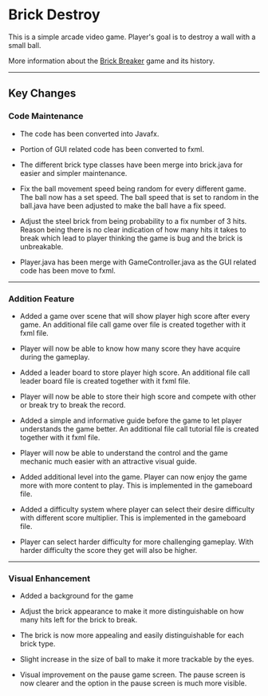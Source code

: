 # Brick Destroy
This is a simple arcade video game. Player's goal is to destroy a wall with a small ball.

More information about the [Brick Breaker](https://heroconcept.com/a-brief-history-of-brick-breaker-video-games/) game and its history.

---

## Key Changes

### Code Maintenance

- The code has been converted into Javafx.

- Portion of GUI related code has been converted to fxml.

- The different brick type classes have been merge into brick.java for easier and simpler maintenance.

- Fix the ball movement speed being random for every different game. The ball now has a set speed. The ball speed that is set to random in the ball.java have been adjusted to make the ball have a fix speed.

- Adjust the steel brick from being probability to a fix number of 3 hits. Reason being there is no clear indication of how many hits it takes to break which lead to player thinking the game is bug and the brick is unbreakable.

- Player.java has been merge with GameController.java as the GUI related code has been move to fxml.

---

### Addition Feature

- Added a game over scene that will show player high score after every game. An additional file call game over file is created together with it fxml file.

- Player will now be able to know how many score they have acquire during the gameplay.

- Added a leader board to store player high score. An additional file call leader board file is created together with it fxml file.

- Player will now be able to store their high score and compete with other or break try to break the record.

- Added a simple and informative guide before the game to let player understands the game better. An additional file call tutorial file is created together with it fxml file.

- Player will now be able to understand the control and the game mechanic much easier with an attractive visual guide.

- Added additional level into the game. Player can now enjoy the game more with more content to play. This is implemented in the gameboard file.

- Added a difficulty system where player can select their desire difficulty with different score multiplier. This is implemented in the gameboard file.

- Player can select harder difficulty for more challenging gameplay. With harder difficulty the score they get will also be higher.

---

### Visual Enhancement

- Added a background for the game

- Adjust the brick appearance to make it more distinguishable on how many hits left for the brick to break.

- The brick is now more appealing and easily distinguishable for each brick type.

- Slight increase in the size of ball to make it more trackable by the eyes.

- Visual improvement on the pause game screen. The pause screen is now clearer and the option in the pause screen is much more visible.
